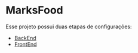 # MarksFood
Esse projeto possui duas etapas de configurações:

- [BackEnd](https://github.com/marqueslu/MarksFood/blob/master/MarksFood-Api/README.md)
- [FrontEnd](https://github.com/marqueslu/MarksFood/blob/master/MarksFood-App/README.md)

